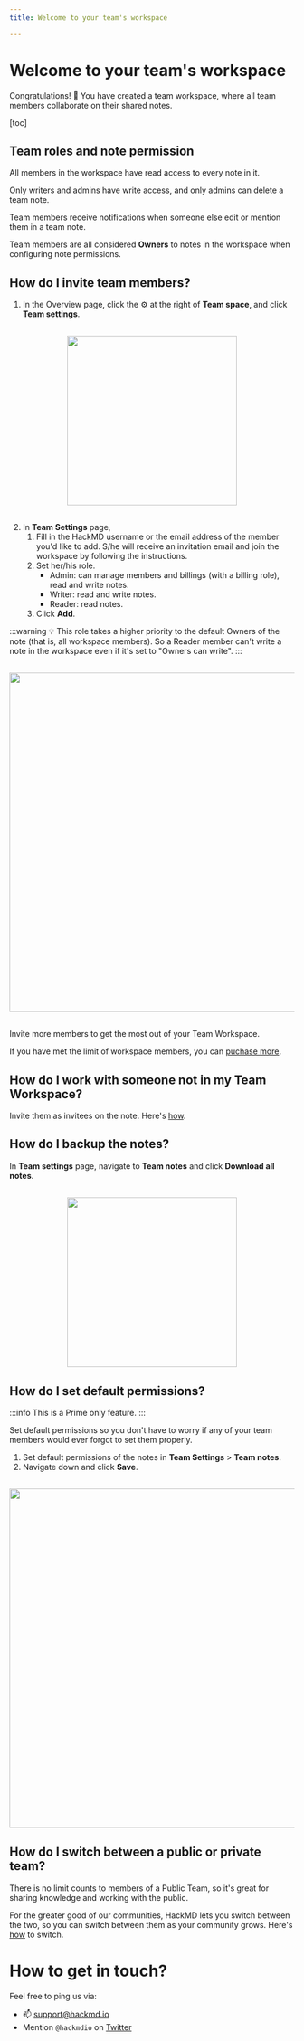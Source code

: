 ```yaml
---
title: Welcome to your team's workspace

---
```


# Welcome to your team's workspace

Congratulations! :tada: You have created a team workspace, where all team members collaborate on their shared notes.

[toc]


## Team roles and note permission

All members in the workspace have read access to every note in it.

Only writers and admins have write access, and only admins can delete a team note.

Team members receive notifications when someone else edit or mention them in a team note. 

Team members are all considered **Owners** to notes in the workspace when configuring note permissions.

## How do I invite team members?

1. In the Overview page, click the :gear: at the right of **Team space**, and click **Team settings**.
<img src="https://hackmd.io/_uploads/HyJfG7jYK.png" width=300 style="display:block;margin:30px auto" />

2. In **Team Settings** page, 
	1. Fill in the HackMD username or the email address of the member you'd like to add. S/he will receive an invitation email and join the workspace by following the instructions.
	3. Set her/his role.
		- Admin: can manage members and billings (with a billing role), read and write notes.
		- Writer: read and write notes.
		- Reader: read notes.
	4. Click **Add**.

:::warning
:bulb: This role takes a higher priority to the   default Owners of the note (that is, all workspace members). So a Reader member can't write a note in the workspace even if it's set to "Owners can write".
:::

<img src="https://hackmd.io/_uploads/ryxdzmjtt.png" width=600 style="display:block;margin: 30px auto" />

Invite more members to get the most out of your Team Workspace.

If you have met the limit of workspace members, you can [puchase more](https://hackmd.io/c/tutorials/%2F%40docs%2Funlock-team-member-limit?utm_source=prebuilt-note&utm-medium=inline-link).

## How do I work with someone not in my Team Workspace?

Invite them as invitees on the note. Here's [how](https://hackmd.io/c/tutorials/%2Fs%2Finvite).

## How do I backup the notes?

In **Team settings** page, navigate to **Team notes** and click **Download all notes**.

<img src="https://hackmd.io/_uploads/rygDBQoFY.png" width=300 style="display:block;margin: 30px auto" />

## How do I set default permissions?

:::info
This is a Prime only feature.
:::

Set default permissions so you don't have to worry if any of your team members would ever forgot to set them properly. 

1. Set default permissions of the notes in **Team Settings** > **Team notes**.
2. Navigate down and click **Save**.
<img src="https://hackmd.io/_uploads/Syo3rXoKF.png" width=600 style="display:block;margin: 30px auto" />


## How do I switch between a public or private team?

There is no limit counts to members of a Public Team, so it's great for sharing knowledge and working with the public.

For the greater good of our communities, HackMD lets you switch between the two, so you can switch between them as your community grows. Here's [how](https://hackmd.io/@docs/switch-public-private-team) to switch.

# How to get in touch?

Feel free to ping us via:
- :mailbox: support@hackmd.io
- Mention `@hackmdio` on [Twitter](https://twitter.com/hackmdio)
